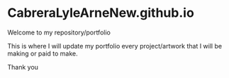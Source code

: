 # CabreraLyleArneNew.github.io

Welcome to my repository/portfolio 

This is where I will update my portfolio every project/artwork that I will be making or paid to make.


Thank you
